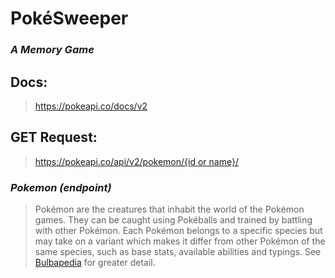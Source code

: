 # PokéSweeper 
### *A Memory Game*

## Docs:
> https://pokeapi.co/docs/v2

## GET Request:
> [https://pokeapi.co/api/v2/pokemon/{id or name}/](https://pokeapi.co/api/v2/pokemon/1/)

### *Pokemon (endpoint)*
> Pokémon are the creatures that inhabit the world of the Pokémon games. They can be caught using Pokéballs and trained by battling with other Pokémon. Each Pokémon belongs to a specific species but may take on a variant which makes it differ from other Pokémon of the same species, such as base stats, available abilities and typings. See [Bulbapedia](http://bulbapedia.bulbagarden.net/wiki/Pok%C3%A9mon_(species)) for greater detail.
